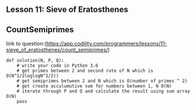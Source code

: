 ## Lesson 11: Sieve of Eratosthenes
## CountSemiprimes
link to question:(https://app.codility.com/programmers/lessons/11-sieve_of_eratosthenes/count_semiprimes/)

```
def solution(N, P, Q):
    # write your code in Python 3.6
    # get primes between 2 and second rute of N which is O(N^1/2loglogN^1/2))
    # get semiprimes between 2 and N which is O(number of primes ^ 2)
    # get create acculumutive sum for numbers between 1, N O(N)
    # iterate through P and Q and calculate the result using sum array O(N)
    pass
    
```
